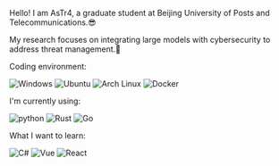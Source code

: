 Hello! I am AsTr4, a graduate student at Beijing University of Posts and Telecommunications.😎

My research focuses on integrating large models with cybersecurity to address threat management.📃

Coding environment:

![Windows](https://img.shields.io/badge/Windows-0078D6?style=for-the-badge&logo=windows&logoColor=ffffff)
![Ubuntu](https://img.shields.io/badge/Ubuntu-E95420?style=for-the-badge&logo=ubuntu&logoColor=ffffff)
![Arch Linux](https://img.shields.io/badge/Arch_Linux-1793D1?style=for-the-badge&logo=arch-linux&logoColor=ffffff)
![Docker](https://img.shields.io/badge/Docker-2496ED?style=for-the-badge&logo=docker&logoColor=ffffff)


I'm currently using:

![python](https://img.shields.io/badge/python-3776AB?style=for-the-badge&logo=Python&logoColor=ffffff)
![Rust](https://img.shields.io/badge/rust-%23000000.svg?style=for-the-badge&logo=rust&logoColor=white)
![Go](https://img.shields.io/badge/Go-00ADD8?style=for-the-badge&logo=go&logoColor=ffffff)

What I want to learn:

![C#](https://img.shields.io/badge/C%23-239120?style=for-the-badge&logo=c&logoColor=ffffff)
![Vue](https://img.shields.io/badge/Vue-4FC08D?style=for-the-badge&logo=vue.js&logoColor=ffffff)
![React](https://img.shields.io/badge/React-61DAFB?style=for-the-badge&logo=react&logoColor=ffffff)
